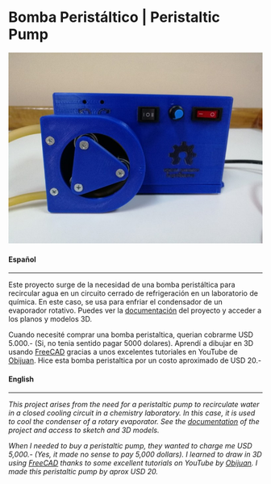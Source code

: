 # Bomba Peristáltico | Peristaltic Pump

![](pictures/pposh-1.jpg)

#### Español
* * * 
Este proyecto surge de la necesidad de una bomba peristáltica para recircular agua en un circuito cerrado de refrigeración en un laboratorio de química. En este caso, se usa para enfriar el condensador de un evaporador rotativo. Puedes ver la [documentación]() del proyecto y acceder a los planos y modelos 3D.

Cuando necesité comprar una bomba peristaltica, querian cobrarme USD 5.000.- (Si, no tenia sentido pagar 5000 dolares). Aprendí a dibujar en 3D usando [FreeCAD](https://www.freecad.org/) gracias a unos excelentes tutoriales en YouTube de [Obijuan](https://www.youtube.com/@ObijuanCube). Hice esta bomba peristaltica por un costo aproximado de USD 20.-

#### English
* * * 
_This project arises from the need for a peristaltic pump to recirculate water in a closed cooling circuit in a chemistry laboratory. In this case, it is used to cool the condenser of a rotary evaporator. See the [documentation]() of the project and access to sketch and 3D models._

_When I needed to buy a peristaltic pump, they wanted to charge me USD 5,000.- (Yes, it made no sense to pay 5,000 dollars). I learned to draw in 3D using [FreeCAD](https://www.freecad.org/) thanks to some excellent tutorials on YouTube by [Obijuan](https://www.youtube.com/@ObijuanCube). I made this peristaltic pump by aprox USD 20._ 



